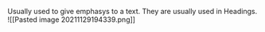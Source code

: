 Usually used to give emphasys to a text. They are usually used in Headings.
![[Pasted image 20211129194339.png]]